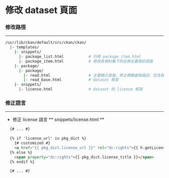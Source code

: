 # 修改 dataset 頁面

<script type="text/javascript" src="../js/general.js"></script>

### 修改路徑
---

```bash
/usr/lib/ckan/default/src/ckan/ckan/
  |- templates/
    |- snippets/
      |- package_list.html           # 引用 package_item.html
      |- package_item.html           # 修改各資料集下的右側主要資訊頁面 
    |- package/
      |- package/
        |- read.html                 # 主要顯示頁面，修正標題處與描述，包含資源與標籤引用
        |- read_base.html            # dataset 框架
    |- snippets/
      |- license.html                # dataset 的 license 框架
```

### 修正語言
---

* 修正 license 語言 ** snippets/license.html **

```html
  {# ... #}
  
  {% if 'license_url' in pkg_dict %}
    {# customized #}
    <a href="{{ pkg_dict.license_url }}" rel="dc:rights">{{ h.getLicenseLabel(pkg_dict, "license_title") }}</a>
  {% else %}
    <span property="dc:rights">{{ pkg_dict.license_title }}</span>
  {% endif %}
  
  {# ... #}
```

